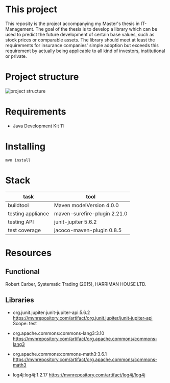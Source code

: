 # This project

This reposity is the project accompanying my Master's thesis in IT-Management. The goal of the thesis is to develop a library which can be used to predict the future development of certain base values, such as stock prices or comparable assets. The library should meet at least the requirements for insurance companies' simple adoption but exceeds this requirement by actually being applicable to all kind of investors, institutional or private.

# Project structure

![project structure](https://github.com/Blitzableiter/Tradingsystem/misc/Klassendiagramm-Structure.svg)

# Requirements

- Java Development Kit 11

# Installing

`mvn install`

# Stack

| task              | tool                         |
| ----------------- | ---------------------------- |
| buildtool         | Maven modelVersion 4.0.0     |
| testing appliance | maven-surefire-plugin 2.21.0 |
| testing API       | junit-jupiter 5.6.2          |
| test coverage     | jacoco-maven-plugin 0.8.5    |

# Resources

## Functional

Robert Carber, Systematic Trading (2015), HARRIMAN HOUSE LTD.

## Libraries

- org.junit.jupiter:junit-jupiter-api:5.6.2
  https://mvnrepository.com/artifact/org.junit.jupiter/junit-jupiter-api
  Scope: test

- org.apache.commons:commons-lang3:3.10
  https://mvnrepository.com/artifact/org.apache.commons/commons-lang3

- org.apache.commons:commons-math3:3.6.1
  https://mvnrepository.com/artifact/org.apache.commons/commons-math3

- log4j:log4j:1.2.17
  https://mvnrepository.com/artifact/log4j/log4j
